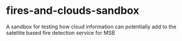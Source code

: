 # fires-and-clouds-sandbox
A sandbox for testing how cloud information can potentially add to the satellite based fire detection service for MSB
